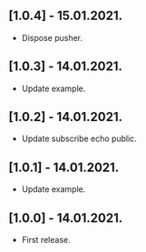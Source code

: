 ## [1.0.4] - 15.01.2021.

* Dispose pusher.

## [1.0.3] - 14.01.2021.

* Update example.

## [1.0.2] - 14.01.2021.

* Update subscribe echo public.

## [1.0.1] - 14.01.2021.

* Update example.

## [1.0.0] - 14.01.2021.

* First release.
